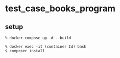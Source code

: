 # test_case_books_program

## setup

```
% docker-compose up -d --build
```

```
% docker exec -it (container Id) bash
$ composer install
```
